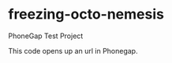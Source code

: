 freezing-octo-nemesis
=====================

PhoneGap Test Project

This code opens up an url in Phonegap.

